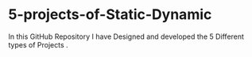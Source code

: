 # 5-projects-of-Static-Dynamic
In this GitHub Repository I have Designed and developed the 5 Different types of Projects .
